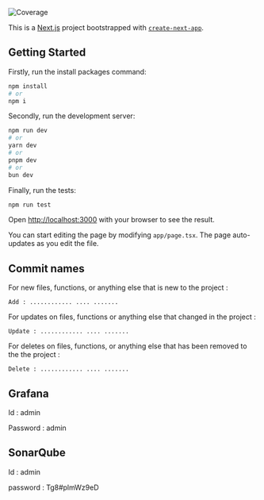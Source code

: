 ![Coverage](https://img.shields.io/badge/coverage-91%25-brightgreen)

This is a [Next.js](https://nextjs.org) project bootstrapped with [`create-next-app`](https://nextjs.org/docs/app/api-reference/cli/create-next-app).

## Getting Started

Firstly, run the install packages command:

```bash
npm install
# or
npm i
```

Secondly, run the development server:

```bash
npm run dev
# or
yarn dev
# or
pnpm dev
# or
bun dev
```

Finally, run the tests:

```bash
npm run test
```

Open [http://localhost:3000](http://localhost:3000) with your browser to see the result.

You can start editing the page by modifying `app/page.tsx`. The page auto-updates as you edit the file.

## Commit names

For new files, functions, or anything else that is new to the project :

```
Add : ............ .... .......
```

For updates on files, functions or anything else that changed in the project :

```
Update : ............ .... .......
```

For deletes on files, functions, or anything else that has been removed to the the project :

```
Delete : ............ .... .......
```

## Grafana

Id : admin

Password : admin


## SonarQube

Id : admin

password : Tg8#plmWz9eD



